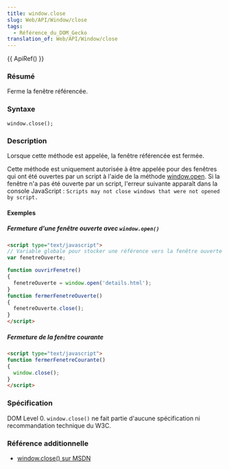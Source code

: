 ```yaml
---
title: window.close
slug: Web/API/Window/close
tags:
  - Référence_du_DOM_Gecko
translation_of: Web/API/Window/close
---
```

{{ ApiRef() }}

### Résumé

Ferme la fenêtre référencée.

### Syntaxe

    window.close();

### Description

Lorsque cette méthode est appelée, la fenêtre référencée est fermée.

Cette méthode est uniquement autorisée à être appelée pour des fenêtres qui ont été ouvertes par un script à l'aide de la méthode [window.open](fr/DOM/window.open). Si la fenêtre n'a pas été ouverte par un script, l'erreur suivante apparaît dans la console JavaScript&nbsp;: `Scripts may not close windows that were not opened by script.`

#### Exemples

##### Fermeture d'une fenêtre ouverte avec `window.open()`

```html
<script type="text/javascript">
// Variable globale pour stocker une référence vers la fenêtre ouverte
var fenetreOuverte;

function ouvrirFenetre()
{
  fenetreOuverte = window.open('details.html');
}
function fermerFenetreOuverte()
{
  fenetreOuverte.close();
}
</script>
```

##### Fermeture de la fenêtre courante

```html
<script type="text/javascript">
function fermerFenetreCourante()
{
  window.close();
}
</script>
```

### Spécification

DOM Level 0. `window.close()` ne fait partie d'aucune spécification ni recommandation technique du W3C.

### Référence additionnelle

- [window.close() sur MSDN](http://msdn.microsoft.com/library/default.asp?url=/workshop/author/dhtml/reference/methods/close_0.asp)
